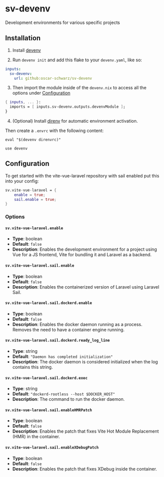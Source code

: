 # sv-devenv

Development environments for various specific projects
## Installation

1. Install [devenv](https://devenv.sh/getting-started/)

2. Run `devenv init` and add this flake to your `devenv.yaml`, like so:
```yaml
inputs:
  sv-devenv:
    url: github:oscar-schwarz/sv-devenv
```

3. Then import the module inside of the `devenv.nix` to access all the options under [Configuration](#Configuration)
```nix
{ inputs, ... }:
  imports = [ inputs.sv-devenv.outputs.devenvModule ];
}
```

4. (Optional) Install [direnv](https://direnv.net/docs/installation.html) for automatic environment activation.

Then create a `.envrc` with the following content:

```envrc
eval "$(devenv direnvrc)"

use devenv
```

## Configuration

To get started with the vite-vue-laravel repository with sail enabled put this into your config:

```nix
sv.vite-vue-laravel = {
    enable = true;
    sail.enable = true;
}
```

### Options

#### `sv.vite-vue-laravel.enable`
- **Type**: boolean
- **Default**: `false`
- **Description**: Enables the development environment for a project using Vue for a JS frontend, Vite for bundling it and Laravel as a backend.

#### `sv.vite-vue-laravel.sail.enable`
- **Type**: boolean
- **Default**: `false`
- **Description**: Enables the containerized version of Laravel using Laravel Sail.

#### `sv.vite-vue-laravel.sail.dockerd.enable`
- **Type**: boolean
- **Default**: `false`
- **Description**: Enables the docker daemon running as a process. Removes the need to have a container engine running.

#### `sv.vite-vue-laravel.sail.dockerd.ready_log_line`
- **Type**: string
- **Default**: `"Daemon has completed initialization"`
- **Description**: The docker daemon is considered initialized when the log contains this string.

#### `sv.vite-vue-laravel.sail.dockerd.exec`
- **Type**: string
- **Default**: `"dockerd-rootless --host $DOCKER_HOST"`
- **Description**: The command to run the docker daemon.

#### `sv.vite-vue-laravel.sail.enableHMRPatch`
- **Type**: boolean
- **Default**: `false`
- **Description**: Enables the patch that fixes Vite Hot Module Replacement (HMR) in the container.

#### `sv.vite-vue-laravel.sail.enableXDebugPatch`
- **Type**: boolean
- **Default**: `false`
- **Description**: Enables the patch that fixes XDebug inside the container.

